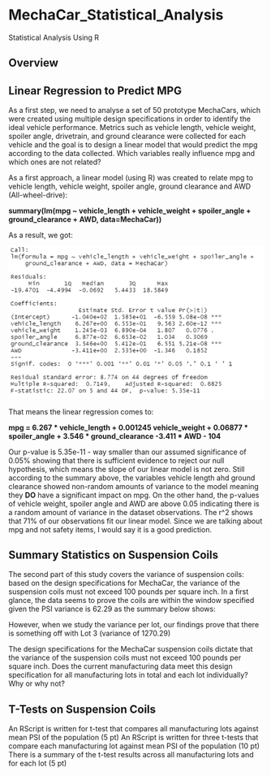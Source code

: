 # MechaCar_Statistical_Analysis
Statistical Analysis Using R

## Overview


## Linear Regression to Predict MPG

As a first step, we need to analyse a set of 50 prototype MechaCars, which were created using multiple design specifications in order to identify the ideal vehicle performance. Metrics such as vehicle length, vehicle weight, spoiler angle, drivetrain, and ground clearance were collected for each vehicle and the goal is to design a linear model that would predict the mpg according to the data collected. Which variables really influence mpg and which ones are not related?

As a first approach, a linear model (using R) was created to relate mpg to vehicle length, vehicle weight, spoiler angle, ground clearance and AWD (All-wheel-drive):

**summary(lm(mpg ~ vehicle_length + vehicle_weight + spoiler_angle + ground_clearance + AWD, data=MechaCar))**

As a result, we got:

![Summary_lm_mpg](/resources/Summary_lm_mpg.png)

That means the linear regression comes to:

**mpg = 6.267 * vehicle_length + 0.001245 vehicle_weight + 0.06877 * spoiler_angle + 3.546 * ground_clearance -3.411 * AWD - 104**

Our p-value is 5.35e-11 - way smaller than our assumed significance of 0.05% showing that there is sufficient evidence to reject our null hypothesis, which means the slope of our linear model is not zero. 
Still according to the summary above, the variables vehicle length ahd ground clearance showed non-random amounts of variance to the model meaning they **DO** have a significant impact on mpg. On the other hand, the p-values of vehicle weight, spoiler angle and AWD are above 0.05 indicating there is a random amount of variance in the dataset observations.
The r^2 shows that 71% of our observations fit our linear model. Since we are talking about mpg and not safety items, I would say it is a good prediction. 

## Summary Statistics on Suspension Coils

The second part of this study covers the variance of suspension coils: based on the design specifications for MechaCar, the variance of the suspension coils must not exceed 100 pounds per square inch. In a first glance, the data seems to prove the coils are within the window specified given the PSI variance is 62.29 as the summary below shows:



However, when we study the variance per lot, our findings prove that there is something off with Lot 3 (variance of 1270.29)


The design specifications for the MechaCar suspension coils dictate that the variance of the suspension coils must not exceed 100 pounds per square inch. Does the current manufacturing data meet this design specification for all manufacturing lots in total and each lot individually? Why or why not?

## T-Tests on Suspension Coils

An RScript is written for t-test that compares all manufacturing lots against mean PSI of the population (5 pt)
An RScript is written for three t-tests that compare each manufacturing lot against mean PSI of the population (10 pt)
There is a summary of the t-test results across all manufacturing lots and for each lot (5 pt)

